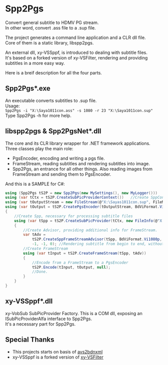 # Spp2Pgs
Convert general subtitle to HDMV PG stream.  
In other word, convert .ass file to a .sup file.

The project generates a command line application and a CLR dll file.  
Core of them is a static library, libspp2pgs.

An external dll, xy-VSSppf, is introduced to dealing with subtitle files.  
It's based on a forked version of xy-VSFilter, rendering and providing subtitles in a more easy way.  

Here is a breif description for all the four parts.

## Spp2Pgs*.exe
An executable converts subtitles to .sup file.  
Usage:  
`Spp2Pgs -i "X:\Saya1011con.ass" -s 1080 -r 23 "X:\Saya1011con.sup"`  
Type Spp2Pgs -h for more help.

## libspp2pgs & Spp2PgsNet*.dll
The core and its CLR library wrapper for .NET framework applications.  
Three classes play the main role:  
* PgsEncoder, encoding and writing a pgs file.
* FrameStream, reading subtitles and rendering subtitles into image.
* Spp2Pgs, an entrance for all other things. Also reading images from FrameStream and sending them to PgsEncoder.

And this is a SAMPLE for C#:  
```csharp
using (Spp2Pgs tS2P = new Spp2Pgs(new MySettings(), new MyLogger()))	//Create Spp2Pgs obj
using (var tCtx = tS2P.CreateSubPicProviderContext())	//Create SppContext Obj, necessary for creating Spp
using (var tOutputStream = new FileStream(@"X:\Sayas1011con.sup", FileMode.Create))	//Create output file
using (var tOutput = tS2P.CreatePgsEncoder(tOutputStream, BdViFormat.Vi1080i, BdViFrameRate.Vi23, frameOffset)) //Create PgsEncoder
{
	//Create Spp, necessary for processing subtitle files
	using (var tSpp = tS2P.CreateSubPicProvider(tCtx, new FileInfo(@"X:\Illya.ass")))
	{
		//Create Advisor, providing additional info for FrameStream.
		var tAdv =
			tS2P.CreateSppFrameStreamAdvisor(tSpp, BdViFormat.Vi1080p, BdViFrameRate.Vi23,	//Rendering format and rate
			-1, -1, 0);	//Rendering subtitle from begin to end, without an offset.
		//Create FrameStream
		using (var tInput = tS2P.CreateFrameStream(tSpp, tAdv))
		{
			//Encode from a FrameStream to a PgsEncoder
			tS2P.Encode(tInput, tOutput, null);
			//Done.
		}
	}
}
```

## xy-VSSppf*.dll
xy-VobSub SubPicProvider Factory. This is a COM dll, exposing an ISubPicProviderAlfa interface to Spp2Pgs.  
It's a necessary part for Spp2Pgs.


## Special Thanks
* This projects starts on basis of [avs2bdnxml](http://www.ps-auxw.de/avs2bdnxml/)
* xy-VSSppf is a forked version of [xy-VSFilter](https://github.com/Cyberbeing/xy-VSFilter)
